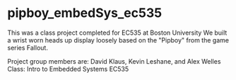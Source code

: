 pipboy_embedSys_ec535
=====================
This was a class project completed for EC535 at Boston University
We built a wrist worn heads up display loosely based on the "Pipboy"
from the game series Fallout.

Project group members are: David Klaus, Kevin Leshane, and Alex Welles
Class: Intro to Embedded Systems EC535

